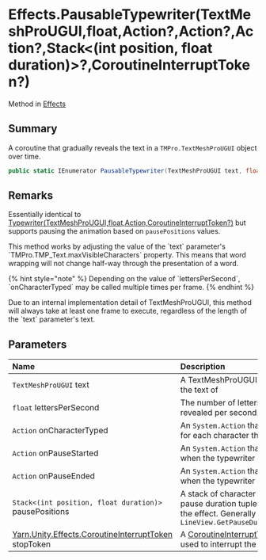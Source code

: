 # Effects.PausableTypewriter(TextMeshProUGUI,float,Action?,Action?,Action?,Stack<(int position, float duration)>?,CoroutineInterruptToken?)

Method in [Effects](/docs/api/csharp/yarn.unity.effects.md)

## Summary


A coroutine that gradually reveals the text in a  `TMPro.TextMeshProUGUI`  object over time.


```csharp
public static IEnumerator PausableTypewriter(TextMeshProUGUI text, float lettersPerSecond, Action? onCharacterTyped, Action? onPauseStarted, Action? onPauseEnded, Stack<(int position, float duration)>? pausePositions, CoroutineInterruptToken? stopToken = null)
```

## Remarks


Essentially identical to  <a href="yarn.unity.effects.typewriter.md">Typewriter(TextMeshProUGUI,float,Action,CoroutineInterruptToken?)</a>  but
supports pausing the animation based on  `pausePositions`  values.
<p>This method works by adjusting the value of the `text` parameter's `TMPro.TMP_Text.maxVisibleCharacters` property. This means
that word wrapping will not change half-way through the presentation
of a word.</p> <p>
{% hint style="note" %}
Depending on the value of `lettersPerSecond`, `onCharacterTyped` may
be called multiple times per frame.
{% endhint %}
</p> <p>Due to an internal implementation detail of TextMeshProUGUI,
this method will always take at least one frame to execute,
regardless of the length of the `text` parameter's
text.</p>

## Parameters

|Name|Description|
|:---|:---|
|`TextMeshProUGUI` text|A TextMeshProUGUI object to reveal the text of|
|`float` lettersPerSecond|The number of letters that should be revealed per second.|
|`Action` onCharacterTyped|An  `System.Action`  that should be called for each character that was revealed.|
|`Action` onPauseStarted|An  `System.Action`  that will be called when the typewriter effect is paused.|
|`Action` onPauseEnded|An  `System.Action`  that will be called when the typewriter effect is restarted.|
|`Stack<(int position, float duration)>` pausePositions|A stack of character position and pause duration tuples used to pause the effect. Generally created by  `LineView.GetPauseDurationsInsideLine`|
|[Yarn.Unity.Effects.CoroutineInterruptToken](/docs/api/csharp/yarn.unity.effects.coroutineinterrupttoken.md) stopToken|A  <a href="yarn.unity.effects.coroutineinterrupttoken.md">CoroutineInterruptToken</a>  that can be used to interrupt the coroutine.|

